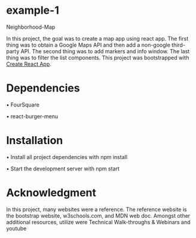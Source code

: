 # example-1
Neighborhood-Map

In this project, the goal was to create a map app using react app. The first thing was to obtain a Google Maps API and then add a non-google third-party API. The second thing was to add markers and info window. The last thing was to filter the list components.  This project was bootstrapped with [Create React App](https://github.com/facebookincubator/create-react-app). 


# Dependencies 
•	FourSquare

•	react-burger-menu


# Installation 
•	Install all project dependencies with npm install

•	Start the development server with npm start


# Acknowledgment 
In this project, many websites were a reference. The reference website is the bootstrap website, w3schools.com, and MDN web doc. Amongst other additional resources, utilize were Technical Walk-throughs & Webinars and youtube
